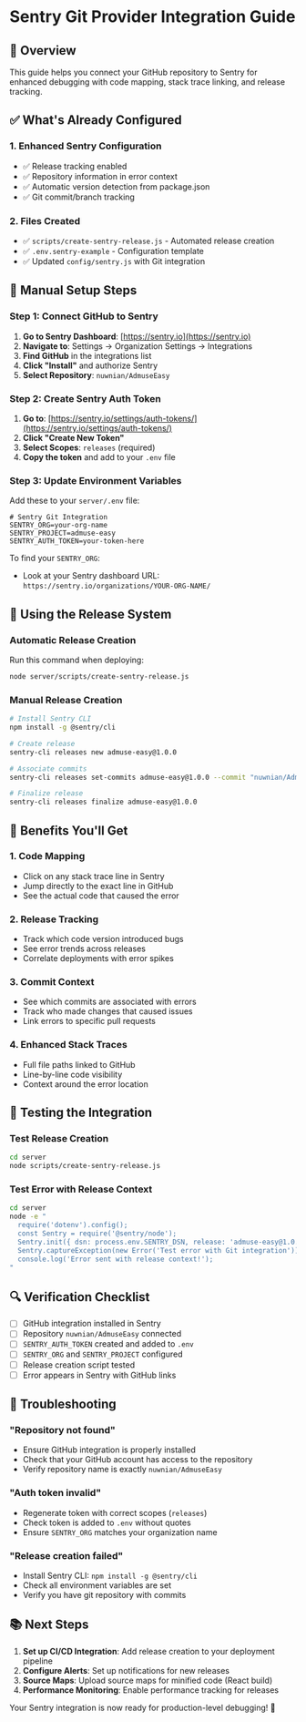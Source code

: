 # Sentry Git Provider Integration Guide

## 🎯 Overview
This guide helps you connect your GitHub repository to Sentry for enhanced debugging with code mapping, stack trace linking, and release tracking.

## ✅ What's Already Configured

### 1. **Enhanced Sentry Configuration**
- ✅ Release tracking enabled
- ✅ Repository information in error context
- ✅ Automatic version detection from package.json
- ✅ Git commit/branch tracking

### 2. **Files Created**
- ✅ `scripts/create-sentry-release.js` - Automated release creation
- ✅ `.env.sentry-example` - Configuration template
- ✅ Updated `config/sentry.js` with Git integration

## 🔧 Manual Setup Steps

### Step 1: Connect GitHub to Sentry
1. **Go to Sentry Dashboard**: [https://sentry.io](https://sentry.io)
2. **Navigate to**: Settings → Organization Settings → Integrations
3. **Find GitHub** in the integrations list
4. **Click "Install"** and authorize Sentry
5. **Select Repository**: `nuwnian/AdmuseEasy`

### Step 2: Create Sentry Auth Token
1. **Go to**: [https://sentry.io/settings/auth-tokens/](https://sentry.io/settings/auth-tokens/)
2. **Click "Create New Token"**
3. **Select Scopes**: `releases` (required)
4. **Copy the token** and add to your `.env` file

### Step 3: Update Environment Variables
Add these to your `server/.env` file:

```env
# Sentry Git Integration
SENTRY_ORG=your-org-name
SENTRY_PROJECT=admuse-easy
SENTRY_AUTH_TOKEN=your-token-here
```

To find your `SENTRY_ORG`:
- Look at your Sentry dashboard URL: `https://sentry.io/organizations/YOUR-ORG-NAME/`

## 🚀 Using the Release System

### Automatic Release Creation
Run this command when deploying:

```bash
node server/scripts/create-sentry-release.js
```

### Manual Release Creation
```bash
# Install Sentry CLI
npm install -g @sentry/cli

# Create release
sentry-cli releases new admuse-easy@1.0.0

# Associate commits
sentry-cli releases set-commits admuse-easy@1.0.0 --commit "nuwnian/AdmuseEasy@COMMIT_HASH"

# Finalize release
sentry-cli releases finalize admuse-easy@1.0.0
```

## 🎁 Benefits You'll Get

### 1. **Code Mapping**
- Click on any stack trace line in Sentry
- Jump directly to the exact line in GitHub
- See the actual code that caused the error

### 2. **Release Tracking**
- Track which code version introduced bugs
- See error trends across releases
- Correlate deployments with error spikes

### 3. **Commit Context**
- See which commits are associated with errors
- Track who made changes that caused issues
- Link errors to specific pull requests

### 4. **Enhanced Stack Traces**
- Full file paths linked to GitHub
- Line-by-line code visibility
- Context around the error location

## 🧪 Testing the Integration

### Test Release Creation
```bash
cd server
node scripts/create-sentry-release.js
```

### Test Error with Release Context
```bash
cd server
node -e "
  require('dotenv').config();
  const Sentry = require('@sentry/node');
  Sentry.init({ dsn: process.env.SENTRY_DSN, release: 'admuse-easy@1.0.0' });
  Sentry.captureException(new Error('Test error with Git integration'));
  console.log('Error sent with release context!');
"
```

## 🔍 Verification Checklist

- [ ] GitHub integration installed in Sentry
- [ ] Repository `nuwnian/AdmuseEasy` connected
- [ ] `SENTRY_AUTH_TOKEN` created and added to `.env`
- [ ] `SENTRY_ORG` and `SENTRY_PROJECT` configured
- [ ] Release creation script tested
- [ ] Error appears in Sentry with GitHub links

## 🚨 Troubleshooting

### "Repository not found"
- Ensure GitHub integration is properly installed
- Check that your GitHub account has access to the repository
- Verify repository name is exactly `nuwnian/AdmuseEasy`

### "Auth token invalid"
- Regenerate token with correct scopes (`releases`)
- Check token is added to `.env` without quotes
- Ensure `SENTRY_ORG` matches your organization name

### "Release creation failed"
- Install Sentry CLI: `npm install -g @sentry/cli`
- Check all environment variables are set
- Verify you have git repository with commits

## 📚 Next Steps

1. **Set up CI/CD Integration**: Add release creation to your deployment pipeline
2. **Configure Alerts**: Set up notifications for new releases
3. **Source Maps**: Upload source maps for minified code (React build)
4. **Performance Monitoring**: Enable performance tracking for releases

Your Sentry integration is now ready for production-level debugging! 🎉